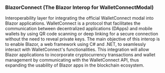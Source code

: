 ### BlazorConnect (The Blazor Interop for WalletConnectModal)
Interoperability layer for integrating the official WalletConnect modal into Blazor applications. WalletConnect is a protocol that facilitates the communication between decentralized applications (DApps) and mobile wallets by using QR code scanning or deep linking for a secure connection without the need to reveal private keys. The main objective of this interop is to enable Blazor, a web framework using C# and .NET, to seamlessly interact with WalletConnect's functionalities. This integration will allow Blazor applications to incorporate cryptocurrency transactions and wallet management by communicating with the WalletConnect API, thus expanding the usability of Blazor apps in the blockchain ecosystem.
